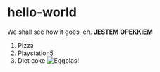 # hello-world
We shall see how it goes, eh.
**JESTEM OPEKKIEM**
1. Pizza
2. Playstation5
3. Diet coke
![Eggolas!](/TenKomputer/Obrazy/Eggolas.jpg)
